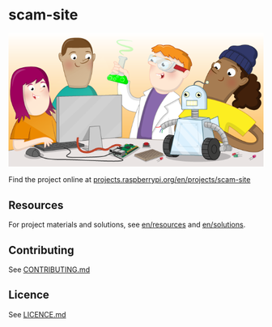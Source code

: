 # scam-site

![scam-site](banner.png)

Find the project online at [projects.raspberrypi.org/en/projects/scam-site](https://projects.raspberrypi.org/en/projects/scam-site)

## Resources
For project materials and solutions, see [en/resources](https://github.com/raspberrypilearning/scam-site/tree/master/en/resources) and [en/solutions](https://github.com/raspberrypilearning/scam-site/tree/master/en/solutions).

## Contributing
See [CONTRIBUTING.md](CONTRIBUTING.md)

## Licence
 See [LICENCE.md](LICENCE.md)